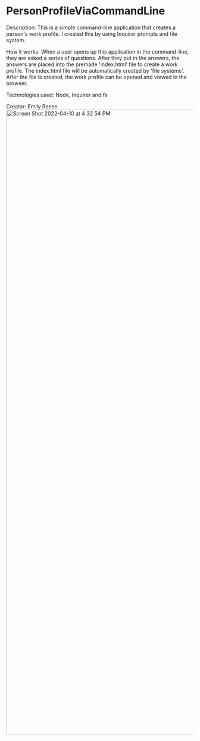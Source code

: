 # PersonProfileViaCommandLine

Description:
This is a simple command-line application that creates a person's work profile. I created this by using Inquirer prompts and file system.

How it works:
When a user opens up this application in the command-line, they are asked a series of questions. After they put in the answers, the answers are placed into the premade 'index.html' file to create a work profile. The index.html file will be automatically created by 'file systems'. After the file is created, the work profile can be opened and viewed in the browser.

Technologies used:
Node, Inquirer and fs

Creator: Emily Reese
<img width="1680" alt="Screen Shot 2022-04-10 at 4 32 54 PM" src="https://user-images.githubusercontent.com/87937862/162639219-0e555b1d-2f06-4fb8-aad5-232c76104a6d.png">
